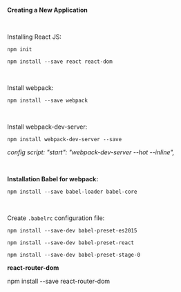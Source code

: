 **Creating a New Application**

<br>

Installing React JS:

`npm init`

`npm install --save react react-dom`

<br>

Install webpack:

`npm install --save webpack`

<br>

Install webpack-dev-server:

`npm install webpack-dev-server --save`

_config script: "start": "webpack-dev-server --hot --inline",_

<br>

**Installation Babel for webpack:**

`npm install --save babel-loader babel-core`

<br>

Create `.babelrc` configuration file:

`npm install --save-dev babel-preset-es2015`

`npm install --save-dev babel-preset-react`

`npm install --save-dev babel-preset-stage-0`

**react-router-dom**

npm install --save react-router-dom




